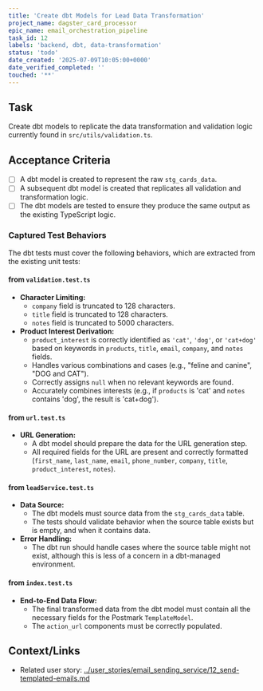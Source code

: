 ```yaml
---
title: 'Create dbt Models for Lead Data Transformation'
project_name: dagster_card_processor
epic_name: email_orchestration_pipeline
task_id: 12
labels: 'backend, dbt, data-transformation'
status: 'todo'
date_created: '2025-07-09T10:05:00+0000'
date_verified_completed: ''
touched: '**'
---
```


## Task

Create dbt models to replicate the data transformation and validation logic currently found in `src/utils/validation.ts`.

## Acceptance Criteria

- [ ] A dbt model is created to represent the raw `stg_cards_data`.
- [ ] A subsequent dbt model is created that replicates all validation and transformation logic.
- [ ] The dbt models are tested to ensure they produce the same output as the existing TypeScript logic.

### Captured Test Behaviors

The dbt tests must cover the following behaviors, which are extracted from the existing unit tests:

#### from `validation.test.ts`

- **Character Limiting:**
  - `company` field is truncated to 128 characters.
  - `title` field is truncated to 128 characters.
  - `notes` field is truncated to 5000 characters.
- **Product Interest Derivation:**
  - `product_interest` is correctly identified as `'cat'`, `'dog'`, or `'cat+dog'` based on keywords in `products`, `title`, `email`, `company`, and `notes` fields.
  - Handles various combinations and cases (e.g., "feline and canine", "DOG and CAT").
  - Correctly assigns `null` when no relevant keywords are found.
  - Accurately combines interests (e.g., if `products` is 'cat' and `notes` contains 'dog', the result is 'cat+dog').

#### from `url.test.ts`

- **URL Generation:**
  - A dbt model should prepare the data for the URL generation step.
  - All required fields for the URL are present and correctly formatted (`first_name`, `last_name`, `email`, `phone_number`, `company`, `title`, `product_interest`, `notes`).

#### from `leadService.test.ts`

- **Data Source:**
  - The dbt models must source data from the `stg_cards_data` table.
  - The tests should validate behavior when the source table exists but is empty, and when it contains data.
- **Error Handling:**
  - The dbt run should handle cases where the source table might not exist, although this is less of a concern in a dbt-managed environment.

#### from `index.test.ts`

- **End-to-End Data Flow:**
  - The final transformed data from the dbt model must contain all the necessary fields for the Postmark `TemplateModel`.
  - The `action_url` components must be correctly populated.

## Context/Links

- Related user story: [../user_stories/email_sending_service/12_send-templated-emails.md](./../user_stories/email_sending_service/12_send-templated-emails.md)
